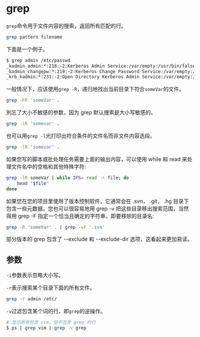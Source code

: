 # grep

`grep`命令用于文件内容的搜索，返回所有匹配的行。

```bash
grep pattern filename
```

下面是一个例子。

```bash
$ grep admin /etc/passwd
_kadmin_admin:*:218:-2:Kerberos Admin Service:/var/empty:/usr/bin/false
_kadmin_changepw:*:219:-2:Kerberos Change Password Service:/var/empty:/usr/bin/false
_krb_kadmin:*:231:-2:Open Directory Kerberos Admin Service:/var/empty:/usr/bin/false
```

一般情况下，应该使用`grep -R`，递归地找出当前目录下符合`someVar`的文件。

```bash
grep -FR 'someVar' .
```

別忘了大小不敏感的参数，因为 grep 默认搜索是大小写敏感的。

```bash
grep -iR 'somevar' .
```

也可以用`grep -l`光打印出符合条件的文件名而非文件内容选段。

```bash
grep -lR 'somevar' .
```

如果您写的脚本或批处理任务需要上面的输出内容，可以使用 while 和 read 来处理文件名中的空格和其他特殊字符:

```bash
grep -lR someVar | while IFS= read -r file; do
    head "$file"
done
```

如果您在您的项目里使用了版本控制软件，它通常会在 .svn， .git， .hg 目录下包含一些元数据。您也可以很容易地用 grep -v 把这些目录移出搜索范围，当然得用 grep -F 指定一个恰当且确定的字符串，即要移除的目录名:

```bash
grep -R 'someVar' . | grep -vF '.svn'
```

部分版本的 grep 包含了 --exclude 和 --exclude-dir 选项，这看起来更加易读。

## 参数

`-i`参数表示忽略大小写。

`-r`表示搜索某个目录下面的所有文件。

```bash
grep -r admin /etc/
```

`-v`过滤包含某个词的行，即`grep`的逆操作。

```bash
# 显示所有包含 vim，但不包含 grep 的行
$ ps | grep vim | grep -v grep
```
